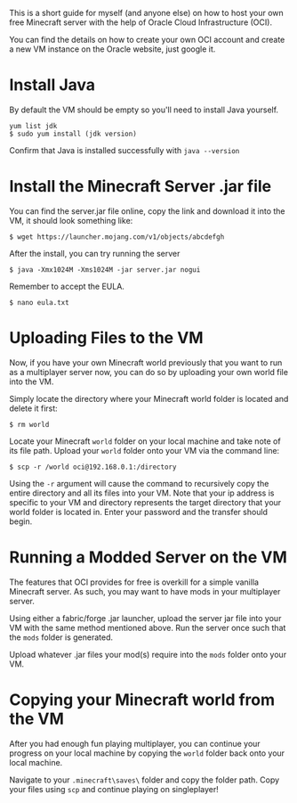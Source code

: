 This is a short guide for myself (and anyone else) on how to host your own free Minecraft server with the help of Oracle Cloud Infrastructure (OCI).

You can find the details on how to create your own OCI account and create a new VM instance on the Oracle website, just google it.

# Install Java

By default the VM should be empty so you'll need to install Java yourself. 
```
yum list jdk
$ sudo yum install (jdk version)
```
Confirm that Java is installed successfully with ``` java --version ```

# Install the Minecraft Server .jar file

You can find the server.jar file online, copy the link and download it into the VM, it should look something like:
```
$ wget https://launcher.mojang.com/v1/objects/abcdefgh
```

After the install, you can try running the server

```
$ java -Xmx1024M -Xms1024M -jar server.jar nogui
```

Remember to accept the EULA.
```
$ nano eula.txt
```

# Uploading Files to the VM

Now, if you have your own Minecraft world previously that you want to run as a multiplayer server now, you can do so by uploading your own world file into the VM.

Simply locate the directory where your Minecraft world folder is located and delete it first:
```
$ rm world
```

Locate your Minecraft ``` world ``` folder on your local machine and take note of its file path. 
Upload your ``` world ``` folder onto your VM via the command line:
```
$ scp -r /world oci@192.168.0.1:/directory
```
Using the ``` -r ``` argument will cause the command to recursively copy the entire directory and all its files into your VM. Note that your ip address is specific to your VM and directory represents the target directory that your world folder is located in. Enter your password and the transfer should begin. 

# Running a Modded Server on the VM
The features that OCI provides for free is overkill for a simple vanilla Minecraft server. As such, you may want to have mods in your multiplayer server.

Using either a fabric/forge .jar launcher, upload the server jar file into your VM with the same method mentioned above. Run the server once such that the ``` mods ``` folder is generated.

Upload whatever .jar files your mod(s) require into the ``` mods ``` folder onto your VM.

# Copying your Minecraft world from the VM
After you had enough fun playing multiplayer, you can continue your progress on your local machine by copying the ``` world ``` folder back onto your local machine.

Navigate to your ``` .minecraft\saves\ ``` folder and copy the folder path. Copy your files using ``` scp ``` and continue playing on singleplayer!

